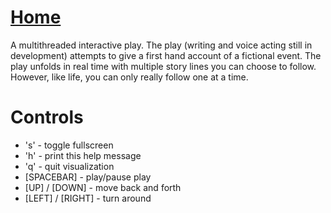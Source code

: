 [Home](http://joshua.coronado.io/software/home.html)
====

A multithreaded interactive play. The play (writing and voice acting still in development) attempts to give a first hand account of a fictional event. The play unfolds in real time with multiple story lines you can choose to follow. However, like life, you can only really follow one at a time. 

# Controls
* 's' - toggle fullscreen
* 'h' - print this help message
* 'q' - quit visualization
* [SPACEBAR] - play/pause play
* [UP] / [DOWN] - move back and forth
* [LEFT] / [RIGHT] - turn around

